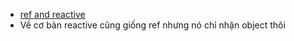 - [ref and reactive](https://viblo.asia/p/ref-va-reactive-trong-vue-3-m2vJPORl4eK)
- Về cơ bản reactive cũng giống ref nhưng nó chỉ nhận object thôi
